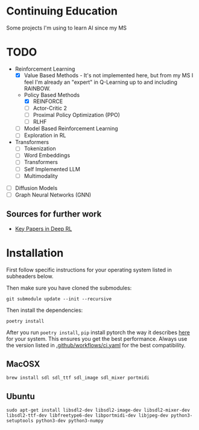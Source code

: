 # Continuing Education

Some projects I'm using to learn AI since my MS

# TODO

* Reinforcement Learning
    * [X] Value Based Methods - It's not implemented here, but from my MS I feel I'm already an "expert" in Q-Learning up to and including RAINBOW.
    * Policy Based Methods
        * [X] REINFORCE
        * [ ] Actor-Critic 2
        * [ ] Proximal Policy Optimization (PPO)
        * [ ] RLHF
    * [ ] Model Based Reinforcement Learning
    * [ ] Exploration in RL
* Transformers
    * [ ] Tokenization
    * [ ] Word Embeddings
    * [ ] Transformers
    * [ ] Self Implemented LLM
    * [ ] Multimodality
* [ ] Diffusion Models
* [ ] Graph Neural Networks (GNN)

## Sources for further work

* [Key Papers in Deep RL](https://spinningup.openai.com/en/latest/spinningup/keypapers.html)

# Installation

First follow specific instructions for your operating system listed in subheaders below.

Then make sure you have cloned the submodules:

`git submodule update --init --recursive`

Then install the dependencies:

`poetry install`

After you run `poetry install`, `pip` install pytorch the way it describes [here](https://pytorch.org/get-started/locally/#start-locally) for your system. This ensures you get the best performance. Always use the version listed in [.github/workflows/ci.yaml](.github/workflows/ci.yaml) for the best compatibility.

## MacOSX

`brew install sdl sdl_ttf sdl_image sdl_mixer portmidi`

## Ubuntu

`sudo apt-get install libsdl2-dev libsdl2-image-dev libsdl2-mixer-dev libsdl2-ttf-dev libfreetype6-dev libportmidi-dev libjpeg-dev python3-setuptools python3-dev python3-numpy`
